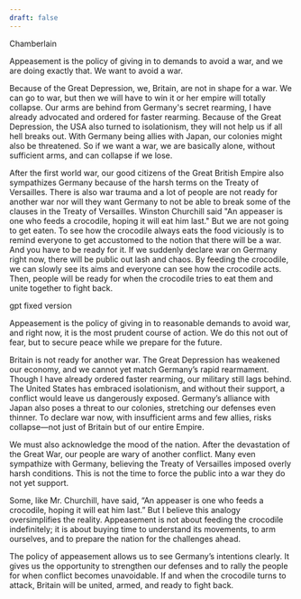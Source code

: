 ```yaml
---
draft: false
---
```

Chamberlain

Appeasement is the policy of giving in to demands to avoid a war, and we are doing exactly that. We want to avoid a war.

Because of the Great Depression, we, Britain, are not in shape for a war. We can go to war, but then we will have to win it or her empire will totally collapse. Our arms are behind from Germany's secret rearming, I have already advocated and ordered for faster rearming. Because of the Great Depression, the USA also turned to isolationism, they will not help us if all hell breaks out. With Germany being allies with Japan, our colonies might also be threatened. So if we want a war, we are basically alone, without sufficient arms, and can collapse if we lose.


After the first world war, our good citizens of the Great British Empire also sympathizes Germany because of the harsh terms on the Treaty of Versailles. There is also war trauma and a lot of people are not ready for another war nor will they want Germany to not be able to break some of the clauses in the Treaty of Versailles. Winston Churchill said "An appeaser is one who feeds a crocodile, hoping it will eat him last." But we are not going to get eaten. To see how the crocodile always eats the food viciously is to remind everyone to get accustomed to the notion that there will be a war. And you have to be ready for it. If we suddenly declare war on Germany right now, there will be public out lash and chaos. By feeding the crocodile, we can slowly see its aims and everyone can see how the crocodile acts. Then, people will be ready for when the crocodile tries to eat them and unite together to fight back.






gpt fixed version

Appeasement is the policy of giving in to reasonable demands to avoid war, and right now, it is the most prudent course of action. We do this not out of fear, but to secure peace while we prepare for the future.

Britain is not ready for another war. The Great Depression has weakened our economy, and we cannot yet match Germany’s rapid rearmament. Though I have already ordered faster rearming, our military still lags behind. The United States has embraced isolationism, and without their support, a conflict would leave us dangerously exposed. Germany’s alliance with Japan also poses a threat to our colonies, stretching our defenses even thinner. To declare war now, with insufficient arms and few allies, risks collapse—not just of Britain but of our entire Empire.

We must also acknowledge the mood of the nation. After the devastation of the Great War, our people are wary of another conflict. Many even sympathize with Germany, believing the Treaty of Versailles imposed overly harsh conditions. This is not the time to force the public into a war they do not yet support.

Some, like Mr. Churchill, have said, “An appeaser is one who feeds a crocodile, hoping it will eat him last.” But I believe this analogy oversimplifies the reality. Appeasement is not about feeding the crocodile indefinitely; it is about buying time to understand its movements, to arm ourselves, and to prepare the nation for the challenges ahead.

The policy of appeasement allows us to see Germany’s intentions clearly. It gives us the opportunity to strengthen our defenses and to rally the people for when conflict becomes unavoidable. If and when the crocodile turns to attack, Britain will be united, armed, and ready to fight back.
